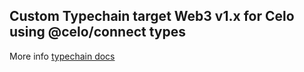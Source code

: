 ## Custom Typechain target Web3 v1.x for Celo using @celo/connect types

More info [typechain docs](https://github.com/ethereum-ts/TypeChain)
